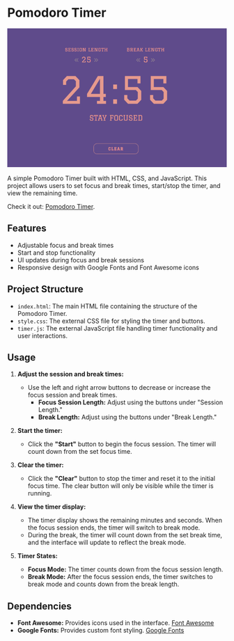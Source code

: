# Pomodoro Timer

![pomodoro_timer.png](pomodoro_timer.png)

A simple Pomodoro Timer built with HTML, CSS, and JavaScript. This project allows users to set focus and break times, start/stop the timer, and view the remaining time.


Check it out: [Pomodoro Timer]([https://moaburke.github.io/PomodoroTimer/]).

## Features

- Adjustable focus and break times
- Start and stop functionality
- UI updates during focus and break sessions
- Responsive design with Google Fonts and Font Awesome icons

## Project Structure

- `index.html`: The main HTML file containing the structure of the Pomodoro Timer.
- `style.css`: The external CSS file for styling the timer and buttons.
- `timer.js`: The external JavaScript file handling timer functionality and user interactions.

## Usage

1. **Adjust the session and break times:**
   - Use the left and right arrow buttons to decrease or increase the focus session and break times.
     - **Focus Session Length:** Adjust using the buttons under "Session Length."
     - **Break Length:** Adjust using the buttons under "Break Length."

2. **Start the timer:**
   - Click the **"Start"** button to begin the focus session. The timer will count down from the set focus time.

3. **Clear the timer:**
   - Click the **"Clear"** button to stop the timer and reset it to the initial focus time. The clear button will only be visible while the timer is running.

4. **View the timer display:**
   - The timer display shows the remaining minutes and seconds. When the focus session ends, the timer will switch to break mode.
   - During the break, the timer will count down from the set break time, and the interface will update to reflect the break mode.

5. **Timer States:**
   - **Focus Mode:** The timer counts down from the focus session length.
   - **Break Mode:** After the focus session ends, the timer switches to break mode and counts down from the break length.

## Dependencies

- **Font Awesome:** Provides icons used in the interface. [Font Awesome](https://fontawesome.com/)
- **Google Fonts:** Provides custom font styling. [Google Fonts](https://fonts.google.com/)
